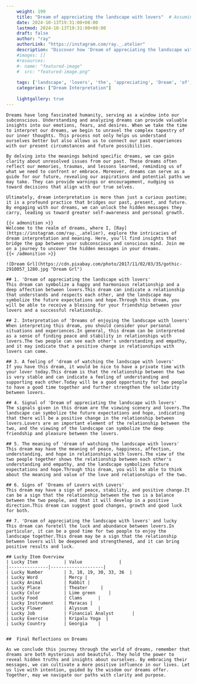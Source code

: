 ```yaml
---
    weight: 199
    title: "Dream of appreciating the landscape with lovers"  # Assuming 'title' column exists
    date: 2024-10-13T19:31:00+08:00
    lastmod: 2024-10-13T19:31:00+08:00
    draft: false
    author: "ray"
    authorLink: "https://instagram.com/ray._.atelier"
    description: "Discover how 'Dream of appreciating the landscape with lovers' can interpret your future and uncover its significant meanings in your life."
    #images: []
    #resources:
    #- name: "featured-image"
    #  src: "featured-image.png"
    
    tags: ['landscape', 'lovers', 'the', 'appreciating', 'Dream', 'of', 'with']
    categories: ["Dream Interpretation"]
    
    lightgallery: true
---
```

    
    Dreams have long fascinated humanity, serving as a window into our subconscious. Understanding and analyzing dreams can provide valuable insights into our emotions, fears, and desires. When we take the time to interpret our dreams, we begin to unravel the complex tapestry of our inner thoughts. This process not only helps us understand ourselves better but also allows us to connect our past experiences with our present circumstances and future possibilities.
    
    By delving into the meanings behind specific dreams, we can gain clarity about unresolved issues from our past. These dreams often reflect our memories, traumas, and lessons learned, reminding us of what we need to confront or embrace. Moreover, dreams can serve as a guide for our future, revealing our aspirations and potential paths we may take. They can provide warnings or encouragement, nudging us toward decisions that align with our true selves.
    
    Ultimately, dream interpretation is more than just a curious pastime; it is a profound practice that bridges our past, present, and future. By engaging with our dreams, we can unlock the hidden messages they carry, leading us toward greater self-awareness and personal growth.
    
    {{< admonition >}}
    Welcome to the realm of dreams, where I, [Ray](https://instagram.com/ray._.atelier), explore the intricacies of dream interpretation and meaning. Here, you’ll find insights that bridge the gap between your subconscious and conscious mind. Join me on a journey to uncover the hidden messages in your dreams.
    {{< /admonition >}}
    
    ![Dream Grl](https://cdn.pixabay.com/photo/2017/11/02/03/35/gothic-2910057_1280.jpg "Dream Grl")
    
    ## 1. 'Dream of appreciating the landscape with lovers'
    This dream can symbolize a happy and harmonious relationship and a deep affection between lovers.This dream can indicate a relationship that understands and respects each other, and the landscape may symbolize the future expectations and hope.Through this dream, you will be able to receive a blessing for your friendship between your lovers and a successful relationship.
    
    ## 2. Interpretation of 'Dreams of enjoying the landscape with lovers'
    When interpreting this dream, you should consider your personal situations and experiences.In general, this dream can be interpreted as a sense of finding peace and stability in relationships with lovers.The two people can see each other's understanding and empathy, and it may indicate that a positive change in relationships with lovers can come.
    
    ## 3. A feeling of 'dream of watching the landscape with lovers'
    If you have this dream, it would be nice to have a private time with your lover today.This dream is that the relationship between the two is very stable and can indicate a feeling of understanding and supporting each other.Today will be a good opportunity for two people to have a good time together and further strengthen the solidarity between lovers.
    
    ## 4. Signal of 'Dream of appreciating the landscape with lovers'
    The signals given in this dream are the viewing scenery and lovers.The landscape can symbolize the future expectations and hope, indicating that there will be a positive change in the relationship between lovers.Lovers are an important element of the relationship between the two, and the viewing of the landscape can symbolize the deep friendship and pleasure between the lovers.
    
    ## 5. The meaning of 'dream of watching the landscape with lovers'
    This dream may have the meaning of peace, happiness, affection, understanding, and hope in relationships with lovers.The view of the two people together shows the relationship between each other's understanding and empathy, and the landscape symbolizes future expectations and hope.Through this dream, you will be able to think about the meaning and value of the love and relationships of the two.
    
    ## 6. Signs of 'Dreams of Lovers with Lovers'
    This dream may have a sign of peace, stability, and positive change.It can be a sign that the relationship between the two is a balance between the two people, and that it will develop in a positive direction.This dream can suggest good changes, growth and good luck for both.
    
    ## 7. 'Dream of appreciating the landscape with lovers' and lucky
    This dream can foretell the luck and abundance between lovers.In particular, it can be a good time for two people to enjoy the landscape together.This dream may be a sign that the relationship between lovers will be deepened and strengthened, and it can bring positive results and luck.
    
    ## Lucky Item Overview
    | Lucky Item          | Value              |
    |---------------|--------------------|
    | Lucky Number        | 3, 10, 19, 30, 33, 36  |
    | Lucky Word          | Mercy |
    | Lucky Animal        | Rabbit |
    | Lucky Place         | Theater     |
    | Lucky Color         | Lime green     |
    | Lucky Food          | Clams      |
    | Lucky Instrument    | Maracas |
    | Lucky Flower        | Alyssum    |
    | Lucky Job           | Financial Analyst       |
    | Lucky Exercise      | Kripalu Yoga  |
    | Lucky Country       | Georgia    |
    
    
    ##  Final Reflections on Dreams
    
    As we conclude this journey through the world of dreams, remember that dreams are both mysterious and beautiful. They hold the power to reveal hidden truths and insights about ourselves. By embracing their messages, we can cultivate a more positive influence in our lives. Let us live with intention, guided by the wisdom our dreams offer. Together, may we navigate our paths with clarity and purpose.
    